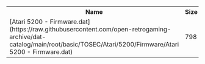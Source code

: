 <table>
<tr><th>Name</th><th>Size</th></tr>
<tr><td>
[Atari 5200 - Firmware.dat](https://raw.githubusercontent.com/open-retrogaming-archive/dat-catalog/main/root/basic/TOSEC/Atari/5200/Firmware/Atari 5200 - Firmware.dat)
</td><td>798</td></tr>
</table>
